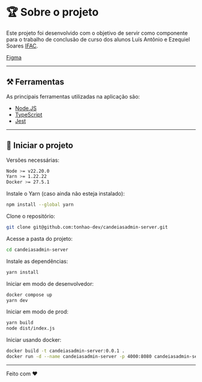 # 🏆 Sobre o projeto

Este projeto foi desenvolvido com o objetivo de servir como componente para o trabalho de conclusão de curso dos alunos Luís Antônio e Ezequiel Soares [IFAC](https://ifac.edu.br/).

[Figma](https://www.figma.com/design/uGfeifBL9T3d0CZG5Frhu4/CandeiasAdmin?node-id=0-1&node-type=CANVAS&t=9Q9JvigNGF3vhHne-0)

---

## ⚒ Ferramentas

As principais ferramentas utilizadas na aplicação são:

- [Node.JS](https://nodejs.org/en)
- [TypeScript](https://www.typescriptlang.org/)
- [Jest](https://jestjs.io/pt-BR/)

---

## 🚀 Iniciar o projeto

Versões necessárias:

```bash
Node >= v22.20.0
Yarn >= 1.22.22
Docker >= 27.5.1
```

Instale o Yarn (caso ainda não esteja instalado):

```sh
npm install --global yarn
```

Clone o repositório:

```sh
git clone git@github.com:tonhao-dev/candeiasadmin-server.git
```

Acesse a pasta do projeto:

```sh
cd candeiasadmin-server
```

Instale as dependências:

```sh
yarn install
```

Iniciar em modo de desenvolvedor:

```sh
docker compose up
yarn dev
```

Iniciar em modo de prod:

```sh
yarn build
node dist/index.js
```

Iniciar usando docker:
```sh
docker build -t candeiasadmin-server:0.0.1 .
docker run -d --name candeiasadmin-server -p 4000:8080 candeiasadmin-server:0.0.1
```

---

Feito com ❤️
